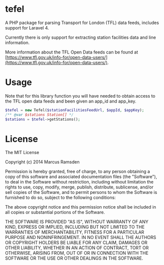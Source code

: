 tefel
=====

A PHP package for parsing Transport for London (TFL) data feeds, includes support for Laravel 4.

Currently there is only support for extracting station facilities data and line information.

More information about the TFL Open Data feeds can be found at 
[https://www.tfl.gov.uk/info-for/open-data-users/](https://www.tfl.gov.uk/info-for/open-data-users/).

Usage
=====

Note that for this library function you will have needed to obtain access to the TFL open data
feeds and been given an app_id and app_key.

```php
$tefel = new Tefel($stationFacilitiesFeedUrl, $appId, $appKey);
/** @var $stations Station[] */
$stations = $tefel->getStations();
```

License
=======

The MIT License

Copyright (c) 2014 Marcus Ramsden

Permission is hereby granted, free of charge, to any person obtaining a copy
of this software and associated documentation files (the "Software"), to deal
in the Software without restriction, including without limitation the rights
to use, copy, modify, merge, publish, distribute, sublicense, and/or sell
copies of the Software, and to permit persons to whom the Software is
furnished to do so, subject to the following conditions:

The above copyright notice and this permission notice shall be included in
all copies or substantial portions of the Software.

THE SOFTWARE IS PROVIDED "AS IS", WITHOUT WARRANTY OF ANY KIND, EXPRESS OR
IMPLIED, INCLUDING BUT NOT LIMITED TO THE WARRANTIES OF MERCHANTABILITY,
FITNESS FOR A PARTICULAR PURPOSE AND NONINFRINGEMENT. IN NO EVENT SHALL THE
AUTHORS OR COPYRIGHT HOLDERS BE LIABLE FOR ANY CLAIM, DAMAGES OR OTHER
LIABILITY, WHETHER IN AN ACTION OF CONTRACT, TORT OR OTHERWISE, ARISING FROM,
OUT OF OR IN CONNECTION WITH THE SOFTWARE OR THE USE OR OTHER DEALINGS IN
THE SOFTWARE.
